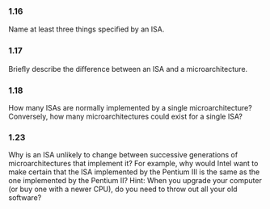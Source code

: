 ### 1.16
Name at least three things speciﬁed by an ISA.
### 1.17
Brieﬂy describe the diﬀerence between an ISA and a
microarchitecture.
### 1.18
How many ISAs are normally implemented by a single
microarchitecture? Conversely, how many microarchitectures could exist for a single ISA?
### 1.23
Why is an ISA unlikely to change between successive generations
of microarchitectures that implement it? For example, why would Intel
want to make certain that the ISA implemented by the Pentium III is
the same as the one implemented by the Pentium II? Hint: When you
upgrade your computer (or buy one with a newer CPU), do you need to
throw out all your old software?
